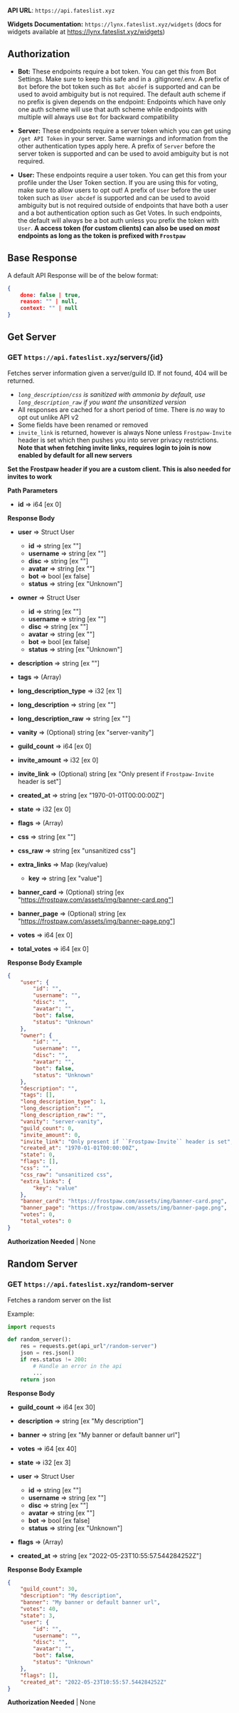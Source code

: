 
**API URL**: ``https://api.fateslist.xyz``

**Widgets Documentation:** ``https://lynx.fateslist.xyz/widgets`` (docs for widgets available at https://lynx.fateslist.xyz/widgets)

## Authorization

- **Bot:** These endpoints require a bot token. 
You can get this from Bot Settings. Make sure to keep this safe and in 
a .gitignore/.env. A prefix of `Bot` before the bot token such as 
`Bot abcdef` is supported and can be used to avoid ambiguity but is not 
required. The default auth scheme if no prefix is given depends on the
endpoint: Endpoints which have only one auth scheme will use that auth 
scheme while endpoints with multiple will always use `Bot` for 
backward compatibility

- **Server:** These endpoints require a server
token which you can get using ``/get API Token`` in your server. 
Same warnings and information from the other authentication types 
apply here. A prefix of ``Server`` before the server token is 
supported and can be used to avoid ambiguity but is not required.

- **User:** These endpoints require a user token. You can get this 
from your profile under the User Token section. If you are using this 
for voting, make sure to allow users to opt out! A prefix of `User` 
before the user token such as `User abcdef` is supported and can be 
used to avoid ambiguity but is not required outside of endpoints that 
have both a user and a bot authentication option such as Get Votes. 
In such endpoints, the default will always be a bot auth unless 
you prefix the token with `User`. **A access token (for custom clients)
can also be used on *most* endpoints as long as the token is prefixed with 
``Frostpaw``**

## Base Response

A default API Response will be of the below format:

```json
{
    done: false | true,
    reason: "" | null,
    context: "" | null
}
```

## Get Server
### GET `https://api.fateslist.xyz`/servers/{id}

Fetches server information given a server/guild ID. If not found, 404 will be returned. 

- *``long_description/css`` is sanitized with ammonia by default, use `long_description_raw` if you want the unsanitized version*
- All responses are cached for a short period of time. There is *no* way to opt out unlike API v2
- Some fields have been renamed or removed
- ``invite_link`` is returned, however is always None unless ``Frostpaw-Invite`` header is set which then pushes you into 
server privacy restrictions. **Note that when fetching invite links, requires login to join is now enabled by default for all new servers**
                
**Set the Frostpaw header if you are a custom client. This is also needed for invites to work**

**Path Parameters**

- **id** => i64 [ex 0]





**Response Body**

- **user** => Struct User 
	- **id** => string [ex ""]
	- **username** => string [ex ""]
	- **disc** => string [ex ""]
	- **avatar** => string [ex ""]
	- **bot** => bool [ex false]
	- **status** => string [ex "Unknown"]



- **owner** => Struct User 
	- **id** => string [ex ""]
	- **username** => string [ex ""]
	- **disc** => string [ex ""]
	- **avatar** => string [ex ""]
	- **bot** => bool [ex false]
	- **status** => string [ex "Unknown"]



- **description** => string [ex ""]
- **tags** => (Array) 
- **long_description_type** => i32 [ex 1]
- **long_description** => string [ex ""]
- **long_description_raw** => string [ex ""]
- **vanity** => (Optional) string [ex "server-vanity"]
- **guild_count** => i64 [ex 0]
- **invite_amount** => i32 [ex 0]
- **invite_link** => (Optional) string [ex "Only present if ``Frostpaw-Invite`` header is set"]
- **created_at** => string [ex "1970-01-01T00:00:00Z"]
- **state** => i32 [ex 0]
- **flags** => (Array) 
- **css** => string [ex ""]
- **css_raw** => string [ex "unsanitized css"]
- **extra_links** => Map (key/value)  
	- **key**
 => string [ex "value"]



- **banner_card** => (Optional) string [ex "https://frostpaw.com/assets/img/banner-card.png"]
- **banner_page** => (Optional) string [ex "https://frostpaw.com/assets/img/banner-page.png"]
- **votes** => i64 [ex 0]
- **total_votes** => i64 [ex 0]



**Response Body Example**

```json
{
    "user": {
        "id": "",
        "username": "",
        "disc": "",
        "avatar": "",
        "bot": false,
        "status": "Unknown"
    },
    "owner": {
        "id": "",
        "username": "",
        "disc": "",
        "avatar": "",
        "bot": false,
        "status": "Unknown"
    },
    "description": "",
    "tags": [],
    "long_description_type": 1,
    "long_description": "",
    "long_description_raw": "",
    "vanity": "server-vanity",
    "guild_count": 0,
    "invite_amount": 0,
    "invite_link": "Only present if ``Frostpaw-Invite`` header is set",
    "created_at": "1970-01-01T00:00:00Z",
    "state": 0,
    "flags": [],
    "css": "",
    "css_raw": "unsanitized css",
    "extra_links": {
        "key": "value"
    },
    "banner_card": "https://frostpaw.com/assets/img/banner-card.png",
    "banner_page": "https://frostpaw.com/assets/img/banner-page.png",
    "votes": 0,
    "total_votes": 0
}
```


**Authorization Needed** | None


## Random Server
### GET `https://api.fateslist.xyz`/random-server

Fetches a random server on the list

Example:
```py
import requests

def random_server():
    res = requests.get(api_url"/random-server")
    json = res.json()
    if res.status != 200:
        # Handle an error in the api
        ...
    return json
```



**Response Body**

- **guild_count** => i64 [ex 30]
- **description** => string [ex "My description"]
- **banner** => string [ex "My banner or default banner url"]
- **votes** => i64 [ex 40]
- **state** => i32 [ex 3]
- **user** => Struct User 
	- **id** => string [ex ""]
	- **username** => string [ex ""]
	- **disc** => string [ex ""]
	- **avatar** => string [ex ""]
	- **bot** => bool [ex false]
	- **status** => string [ex "Unknown"]



- **flags** => (Array) 
- **created_at** => string [ex "2022-05-23T10:55:57.544284252Z"]



**Response Body Example**

```json
{
    "guild_count": 30,
    "description": "My description",
    "banner": "My banner or default banner url",
    "votes": 40,
    "state": 3,
    "user": {
        "id": "",
        "username": "",
        "disc": "",
        "avatar": "",
        "bot": false,
        "status": "Unknown"
    },
    "flags": [],
    "created_at": "2022-05-23T10:55:57.544284252Z"
}
```


**Authorization Needed** | None


